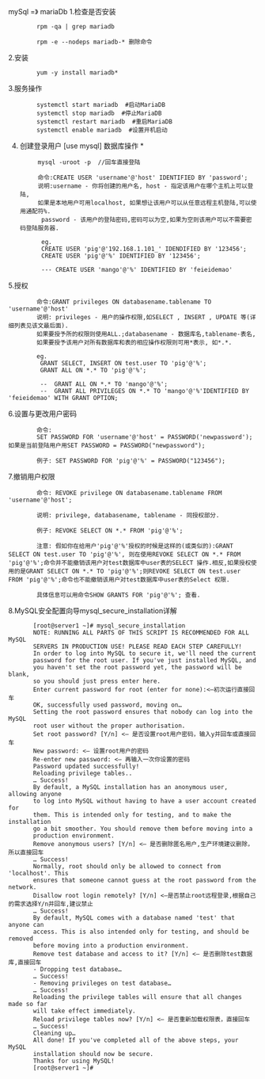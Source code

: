 mySql =》 mariaDb 
1.检查是否安装

            rpm -qa | grep mariadb
            
            rpm -e --nodeps mariadb-* 删除命令
        
2.安装 

            yum -y install mariadb*
        
     
3.服务操作

            systemctl start mariadb  #启动MariaDB
            systemctl stop mariadb  #停止MariaDB
            systemctl restart mariadb  #重启MariaDB
            systemctl enable mariadb  #设置开机启动
    
4. 创建登录用户 [use mysql] 数据库操作 *

            mysql -uroot -p  //回车直接登陆
       
            命令:CREATE USER 'username'@'host' IDENTIFIED BY 'password'; 
            说明:username - 你将创建的用户名, host - 指定该用户在哪个主机上可以登陆,
            如果是本地用户可用localhost, 如果想让该用户可以从任意远程主机登陆,可以使用通配符%.
             password - 该用户的登陆密码,密码可以为空,如果为空则该用户可以不需要密码登陆服务器. 
             
             eg.
             CREATE USER 'pig'@'192.168.1.101_' IDENDIFIED BY '123456'; 
             CREATE USER 'pig'@'%' IDENTIFIED BY '123456'; 
             
             --- CREATE USER 'mango'@'%' IDENTIFIED BY 'feieidemao'
               
 5.授权
            
            命令:GRANT privileges ON databasename.tablename TO 'username'@'host' 
            说明: privileges - 用户的操作权限,如SELECT , INSERT , UPDATE 等(详细列表见该文最后面).
            如果要授予所的权限则使用ALL.;databasename - 数据库名,tablename-表名,
            如果要授予该用户对所有数据库和表的相应操作权限则可用*表示, 如*.*. 
            
            eg.
             GRANT SELECT, INSERT ON test.user TO 'pig'@'%'; 
             GRANT ALL ON *.* TO 'pig'@'%';
             
             --  GRANT ALL ON *.* TO 'mango'@'%';
             --  GRANT ALL PRIVILEGES ON *.* TO 'mango'@'%'IDENTIFIED BY 'feieidemao' WITH GRANT OPTION;
 6.设置与更改用户密码
             
            命令:
            SET PASSWORD FOR 'username'@'host' = PASSWORD('newpassword');如果是当前登陆用户用SET PASSWORD = PASSWORD("newpassword"); 
            
            例子: SET PASSWORD FOR 'pig'@'%' = PASSWORD("123456"); 
 7.撤销用户权限
       
            命令: REVOKE privilege ON databasename.tablename FROM 'username'@'host'; 
            
            说明: privilege, databasename, tablename - 同授权部分. 
            
            例子: REVOKE SELECT ON *.* FROM 'pig'@'%'; 
            
            注意: 假如你在给用户'pig'@'%'授权的时候是这样的(或类似的):GRANT SELECT ON test.user TO 'pig'@'%', 则在使用REVOKE SELECT ON *.* FROM 'pig'@'%';命令并不能撤销该用户对test数据库中user表的SELECT 操作.相反,如果授权使用的是GRANT SELECT ON *.* TO 'pig'@'%';则REVOKE SELECT ON test.user FROM 'pig'@'%';命令也不能撤销该用户对test数据库中user表的Select 权限. 
            
            具体信息可以用命令SHOW GRANTS FOR 'pig'@'%'; 查看. 
            
 8.MySQL安全配置向导mysql_secure_installation详解
 
           [root@server1 ~]# mysql_secure_installation
           NOTE: RUNNING ALL PARTS OF THIS SCRIPT IS RECOMMENDED FOR ALL MySQL
           SERVERS IN PRODUCTION USE! PLEASE READ EACH STEP CAREFULLY!
           In order to log into MySQL to secure it, we'll need the current
           password for the root user. If you've just installed MySQL, and
           you haven't set the root password yet, the password will be blank,
           so you should just press enter here.
           Enter current password for root (enter for none):<–初次运行直接回车
           OK, successfully used password, moving on…
           Setting the root password ensures that nobody can log into the MySQL
           root user without the proper authorisation.
           Set root password? [Y/n] <– 是否设置root用户密码，输入y并回车或直接回车
           New password: <– 设置root用户的密码
           Re-enter new password: <– 再输入一次你设置的密码
           Password updated successfully!
           Reloading privilege tables..
           … Success!
           By default, a MySQL installation has an anonymous user, allowing anyone
           to log into MySQL without having to have a user account created for
           them. This is intended only for testing, and to make the installation
           go a bit smoother. You should remove them before moving into a
           production environment.
           Remove anonymous users? [Y/n] <– 是否删除匿名用户,生产环境建议删除，所以直接回车
           … Success!
           Normally, root should only be allowed to connect from 'localhost'. This
           ensures that someone cannot guess at the root password from the network.
           Disallow root login remotely? [Y/n] <–是否禁止root远程登录,根据自己的需求选择Y/n并回车,建议禁止
           … Success!
           By default, MySQL comes with a database named 'test' that anyone can
           access. This is also intended only for testing, and should be removed
           before moving into a production environment.
           Remove test database and access to it? [Y/n] <– 是否删除test数据库,直接回车
           - Dropping test database…
           … Success!
           - Removing privileges on test database…
           … Success!
           Reloading the privilege tables will ensure that all changes made so far
           will take effect immediately.
           Reload privilege tables now? [Y/n] <– 是否重新加载权限表，直接回车
           … Success!
           Cleaning up…
           All done! If you've completed all of the above steps, your MySQL
           installation should now be secure.
           Thanks for using MySQL!
           [root@server1 ~]#
 
            
 
